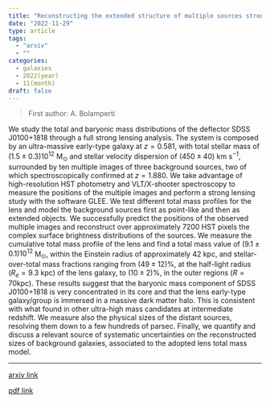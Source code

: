 ```yaml
---
title: "Reconstructing the extended structure of multiple sources strongly lensed by the ultra-massive elliptical galaxy SDSS J0100+1818"
date: "2022-11-29"
type: article
tags:
  - "arxiv"
  - ""
categories:
  - galaxies
  - 2022(year)
  - 11(month)
draft: false
---
```


> First author: A. Bolamperti

 We study the total and baryonic mass distributions of the deflector SDSS
J0100+1818 through a full strong lensing analysis. The system is composed by an
ultra-massive early-type galaxy at $z=0.581$, with total stellar mass of $(1.5
\pm 0.3) 10^{12}$ M$_\odot$ and stellar velocity dispersion of ($450 \pm 40$)
km s$^{-1}$, surrounded by ten multiple images of three background sources, two
of which spectroscopically confirmed at $z=1.880$. We take advantage of
high-resolution HST photometry and VLT/X-shooter spectroscopy to measure the
positions of the multiple images and perform a strong lensing study with the
software GLEE. We test different total mass profiles for the lens and model the
background sources first as point-like and then as extended objects. We
successfully predict the positions of the observed multiple images and
reconstruct over approximately 7200 HST pixels the complex surface brightness
distributions of the sources. We measure the cumulative total mass profile of
the lens and find a total mass value of $(9.1 \pm 0.1) 10^{12}$ M$_\odot$,
within the Einstein radius of approximately 42 kpc, and stellar-over-total mass
fractions ranging from ($49 \pm 12$)%, at the half-light radius ($R_e = 9.3$
kpc) of the lens galaxy, to ($10 \pm 2$)%, in the outer regions ($R = 70$kpc).
These results suggest that the baryonic mass component of SDSS J0100+1818 is
very concentrated in its core and that the lens early-type galaxy/group is
immersed in a massive dark matter halo. This is consistent with what found in
other ultra-high mass candidates at intermediate redshift. We measure also the
physical sizes of the distant sources, resolving them down to a few hundreds of
parsec. Finally, we quantify and discuss a relevant source of systematic
uncertainties on the reconstructed sizes of background galaxies, associated to
the adopted lens total mass model.

---
[arxiv link](http://arxiv.org/abs/2211.16528v1)

[pdf link](http://arxiv.org/pdf/2211.16528v1)